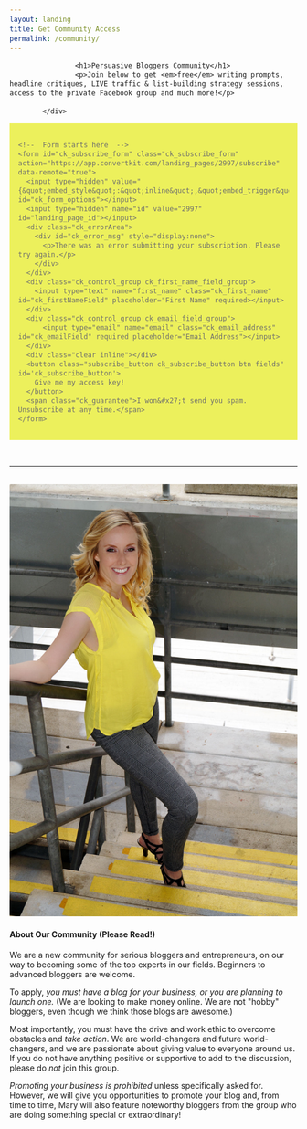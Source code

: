 ```yaml
---
layout: landing
title: Get Community Access
permalink: /community/
---
```


<div class="container-fluid">
            <div id="invite-header" class="row">
            
                    <h1>Persuasive Bloggers Community</h1>
                    <p>Join below to get <em>free</em> writing prompts, headline critiques, LIVE traffic & list-building strategy sessions, access to the private Facebook group and much more!</p>
                    
            </div>
                    
<article>
<style type="text/css">
.ck_form {
    background-color: #ecf05c;
    padding: 3%;
    color: #6E6E6E;
    margin: 0;
}
.ck_form .ck_subscribe_button {
    background: #444349 !important;
    color: #fff !important;
    border: 2px solid #444349 !important;
}
.ck_form .ck_subscribe_button:hover {
    background: transparent !important;
    color: #383838 !important;
}
</style>

<script src="https://app.convertkit.com/assets/CKJS4.js?v=21"></script>

<div class="ck_form ck_vertical_subscription_form shadow">

  <div class="ck_form_fields">

    <!--  Form starts here  -->
    <form id="ck_subscribe_form" class="ck_subscribe_form" action="https://app.convertkit.com/landing_pages/2997/subscribe" data-remote="true">
      <input type="hidden" value="{&quot;embed_style&quot;:&quot;inline&quot;,&quot;embed_trigger&quot;:&quot;scroll_percentage&quot;,&quot;scroll_percentage&quot;:&quot;70&quot;,&quot;delay_seconds&quot;:&quot;10&quot;,&quot;display_position&quot;:&quot;br&quot;,&quot;display_devices&quot;:&quot;all&quot;,&quot;days_no_show&quot;:&quot;15&quot;,&quot;converted_behavior&quot;:&quot;show&quot;}" id="ck_form_options"></input>
      <input type="hidden" name="id" value="2997" id="landing_page_id"></input>
      <div class="ck_errorArea">
        <div id="ck_error_msg" style="display:none">
          <p>There was an error submitting your subscription. Please try again.</p>
        </div>
      </div>
      <div class="ck_control_group ck_first_name_field_group">
        <input type="text" name="first_name" class="ck_first_name" id="ck_firstNameField" placeholder="First Name" required></input>
      </div>
      <div class="ck_control_group ck_email_field_group">
          <input type="email" name="email" class="ck_email_address" id="ck_emailField" required placeholder="Email Address"></input>
      </div>
      <div class="clear inline"></div>
      <button class="subscribe_button ck_subscribe_button btn fields" id='ck_subscribe_button'>
        Give me my access key!
      </button>
      <span class="ck_guarantee">I won&#x27;t send you spam. Unsubscribe at any time.</span>
    </form>
  </div>
  
 </div>

&nbsp;
<hr>
&nbsp;
<img src="/img/photoshoot-(20).jpg" class="image-right big">
<h4>About Our Community (Please Read!)</h4>

<p>We are a new community for serious bloggers and entrepreneurs, on our way to becoming some of the top experts in our fields. Beginners to advanced bloggers are welcome.</p>

<p>To apply, <em>you must have a blog for your business, or you are planning to launch one.</em> (We are looking to make money online. We are not "hobby" bloggers, even though we think those blogs are awesome.)</p>

<p>Most importantly, you must have the drive and work ethic to overcome obstacles and <em>take action</em>. We are world-changers and future world-changers, and we are passionate about giving value to everyone around us. If you do not have anything positive or supportive to add to the discussion, please do <em>not</em> join this group.</p>

<p><em>Promoting your business is prohibited</em> unless specifically asked for. However, we will give you opportunities to promote your blog and, from time to time, Mary will also feature noteworthy bloggers from the group who are doing something special or extraordinary!</p>
</article>

        

</div>
